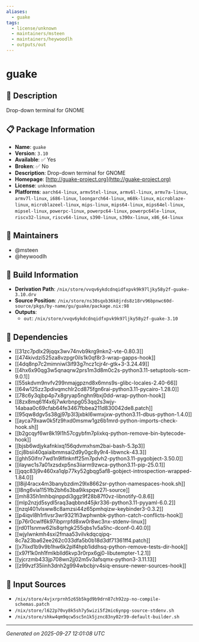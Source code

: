 ```yaml
---
aliases:
  - guake
tags:
  - license/unknown
  - maintainers/msteen
  - maintainers/heywoodlh
  - outputs/out
---
```


# guake

## 📝 Description

Drop-down terminal for GNOME

## 📋 Package Information

- **Name**: `guake`
- **Version**: `3.10`
- **Available**: ✅ Yes
- **Broken**: ✅ No
- **Description**: Drop-down terminal for GNOME
- **Homepage**: [http://guake-project.org](http://guake-project.org)
- **License**: `unknown`
- **Platforms**: `aarch64-linux`, `armv5tel-linux`, `armv6l-linux`, `armv7a-linux`, `armv7l-linux`, `i686-linux`, `loongarch64-linux`, `m68k-linux`, `microblaze-linux`, `microblazeel-linux`, `mips-linux`, `mips64-linux`, `mips64el-linux`, `mipsel-linux`, `powerpc-linux`, `powerpc64-linux`, `powerpc64le-linux`, `riscv32-linux`, `riscv64-linux`, `s390-linux`, `s390x-linux`, `x86_64-linux`
## 👥 Maintainers

- @msteen
- @heywoodlh


## 🔧 Build Information

- **Derivation Path**: `/nix/store/vvqv6ykdcdnqidfxpvk9k97ljky58y2f-guake-3.10.drv`
- **Source Position**: `/nix/store/ns30sqxb36k8jrds8z18rv96bpnwc60d-source/pkgs/by-name/gu/guake/package.nix:98`
- **Outputs**:
  - `out`:  `/nix/store/vvqv6ykdcdnqidfxpvk9k97ljky58y2f-guake-3.10`

## 🔗 Dependencies

- [[31zc7pdlx29jqqx3wv74nvb9krg9nkn2-vte-0.80.3]]
- [[474kivdzi525za8vzpgr0ils1k0qf8r3-wrap-gapps-hook]]
- [[4dq8np7c2mimniwl3if93g7ncz1cjr4r-gtk+3-3.24.49]]
- [[4hx6x90qg3w5qnaqrw2prs1m3d8m0c2s-python3.11-setuptools-scm-9.0.1]]
- [[55skdvm9nvfv299nmajgpznd8x6mns9s-glibc-locales-2.40-66]]
- [[64w125zz3pdivqmchlr2cd875fgn6rai-python3.11-pycairo-1.28.0]]
- [[78c6y3qjbp4p7x8gryap5nghn9bxj0dd-wrap-python-hook]]
- [[8zx8mq61f4x6j7wkrbnpg053qq2s3wjy-14abaa0c69cfab64fe3467fbbea211d830042de8.patch]]
- [[95qw8dgv5s38gj97p3l3jxbkl6wmxjxw-python3.11-dbus-python-1.4.0]]
- [[ayca79xaw0k5fz9hxd0msmw1gz6b1mrd-python-imports-check-hook.sh]]
- [[b2gcqyf6wr8k19l1h57cgybfm7plixkq-python-remove-bin-bytecode-hook]]
- [[bjsb6wdjykafnkixq156qdvmxhsm2bai-bash-5.3p3]]
- [[cj8bsii40qaiaibmmsai2d9y0gc8y9r4-libwnck-43.3]]
- [[ghh50ifnr7wd1n9lflnknff25m7pdvh2-python3.11-pygobject-3.50.0]]
- [[ilaywc1s7a01xzsdxp5ns3iiarm9zwca-python3.11-pip-25.0.1]]
- [[jqqc83j9v460xa1qlp77ky52gbqg5af8-gobject-introspection-wrapped-1.84.0]]
- [[l8ijl4racx4m3banybzdim29lx8662sr-python-namespaces-hook.sh]]
- [[l8ng6via1151fb2bh6s3ba9ikspqw27l-source]]
- [[mh835h1mhbqinppdi3ggz9f28b87f0vz-libnotify-0.8.6]]
- [[mlp2nzjd5sydl5raq3aqbbnd45jkr336-python3.11-pyyaml-6.0.2]]
- [[nzql401vlsww8c8amzsi44z65pmhqizw-keybinder3-0.3.2]]
- [[p4iqvl8h1rfivsr3wr9321fi3wphwnbk-python-catch-conflicts-hook]]
- [[p76r0cwlf6k97ibprrpfd8xw0r8wc3nx-stdenv-linux]]
- [[rd011snmw62ls8qrhgk255qbs1v5a5hc-dconf-0.40.0]]
- [[wjylwnkmh4sxi2fmaa53vilvkdqcqipq-8c7a23ba62ee262c033dfa5b0b18d3df71361ff4.patch]]
- [[x7lixd1b9v9b1hw6k2plf4hpb1iddhsq-python-remove-tests-dir-hook]]
- [[x97f1k0nh1fmlkblld6kvp3r0rpx6gj0-libutempter-1.2.1]]
- [[yjcrzmb433jp708wn2jj02m5v3afsqmx-python3-3.11.13]]
- [[z99vzf35iinh3dnh2g994wbcbjrv4siq-ensure-newer-sources-hook]]

## 📁 Input Sources

- `/nix/store/4vjxrprnh5z65b5kgd9b9drn87ch92zp-no-compile-schemas.patch`
- `/nix/store/l622p70vy8k5sh7y5wizi5f2mic6ynpg-source-stdenv.sh`
- `/nix/store/shkw4qm9qcw5sc5n1k5jznc83ny02r39-default-builder.sh`

---
*Generated on 2025-09-27 12:01:08 UTC*
